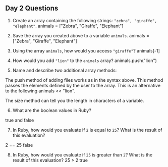## Day 2 Questions

1. Create an array containing the following strings: `"zebra", "giraffe", "elephant"`.
animals = ["Zebra", "Giraffe", "Elephant"]

2. Save the array you created above to a variable `animals`.
animals = ["Zebra", "Giraffe", "Elephant"]

3. Using the array `animals`, how would you access `"giraffe"`?
animals[-1]

4. How would you add `"lion"` to the `animals` array?
animals.push("lion")

5. Name and describe two additional array methods:

The push method of adding files works as in the syntax above.  This method passes the elements defined by the user to the array.
This is an alternative to the following animals << "lion".

The size method can tell you the length in characters of a variable.

6. What are the boolean values in Ruby?

true and false

7. In Ruby, how would you evaluate if `2` is equal to `25`? What is the result of this evaluation?

2 == 25
false

8. In Ruby, how would you evaluate if `25` is greater than `2`? What is the result of this evaluation?
25 > 2
true
